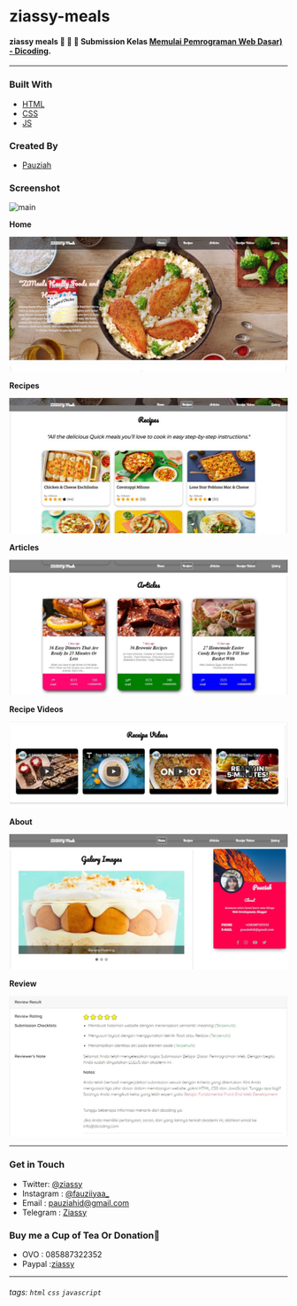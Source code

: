 # ziassy-meals

#### ziassy meals  🍔 🍟 🍕   Submission Kelas [Memulai Pemrograman Web Dasar) - Dicoding](https://www.dicoding.com/academies/123).

---

### Built With

- [HTML](https://www.w3schools.com/html/)
- [CSS](https://www.w3schools.com/css/)
- [JS](https://www.javascript.com/)

### Created By
- [Pauziah](https://github.com/ziassy)

### Screenshot
![main](screenshoot/ziassy-meals.gif)

__Home__


![Home](screenshoot/home.JPG)

__Recipes__


![recipes](screenshoot/recipes.JPG)

__Articles__


![articles](screenshoot/article.JPG)

__Recipe Videos__


![tutorial](screenshoot/videos.JPG)

__About__


![about](screenshoot/about.JPG)

__Review__


![Review](screenshoot/review.JPG)

---

### Get in Touch 

- Twitter: [@ziassy](https://twitter.com/ZIASSY1)
- Instagram : [@fauziiyaa_](https://www.instagram.com/fauziiyaa_/)
- Email : [pauziahid@gmail.com](mailto:pauziahid@gmail.com)
- Telegram : [Ziassy](https://t.me/ziassy)

### Buy me a Cup of Tea Or Donation🍺

- OVO : 085887322352
- Paypal :[ziassy](https://www.paypal.me/ziassy)

---

###### tags: `html` `css` `javascript`
